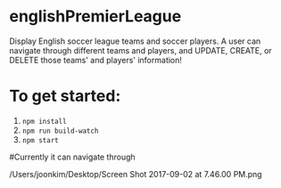 # englishPremierLeague
Display English soccer league teams and soccer players. A user can navigate through different teams and players, and UPDATE, CREATE, or DELETE those teams' and players' information!

# To get started:
1) `npm install`
2) `npm run build-watch`
3) `npm start`

#Currently it can navigate through 

/Users/joonkim/Desktop/Screen Shot 2017-09-02 at 7.46.00 PM.png
